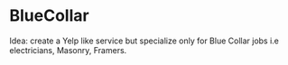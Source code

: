 # BlueCollar
Idea: create a Yelp like service but specialize only for Blue Collar jobs i.e electricians, Masonry, Framers. 

